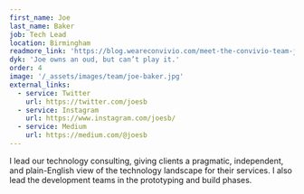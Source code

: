 ```yaml
---
first_name: Joe
last_name: Baker
job: Tech Lead
location: Birmingham
readmore_link: 'https://blog.weareconvivio.com/meet-the-convivio-team-joe-baker-fb22d85b6a11'
dyk: 'Joe owns an oud, but can’t play it.'
order: 4
image: '/_assets/images/team/joe-baker.jpg'
external_links:
  - service: Twitter
    url: https://twitter.com/joesb
  - service: Instagram
    url: https://www.instagram.com/joesb/
  - service: Medium
    url: https://medium.com/@joesb
---
```


I lead our technology consulting, giving clients a pragmatic, independent, and plain-English view of the technology landscape for their services. I also lead the development teams in the prototyping and build phases.

